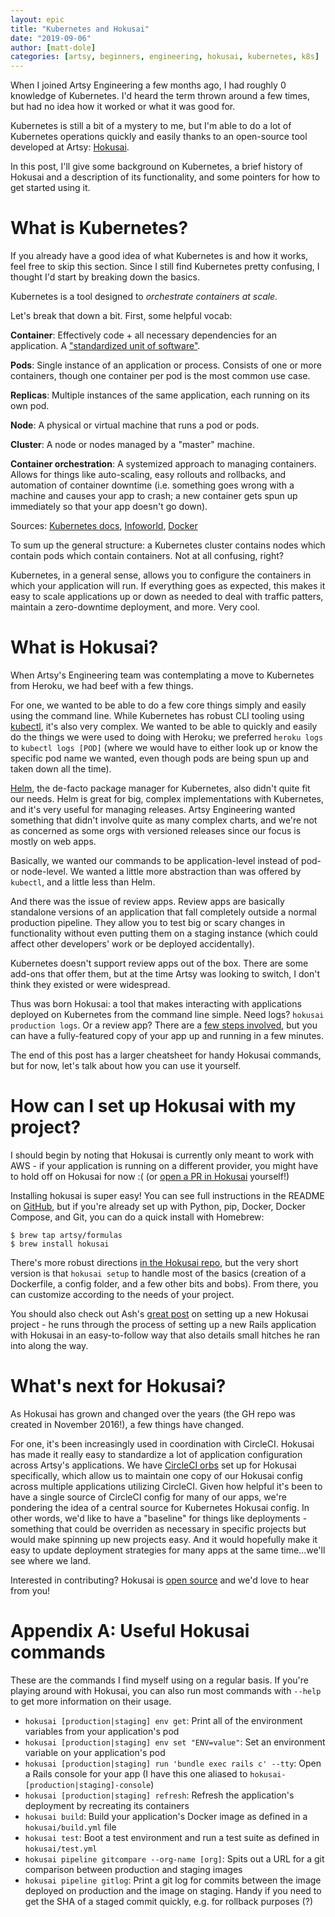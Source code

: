 ```yaml
---
layout: epic
title: "Kubernetes and Hokusai"
date: "2019-09-06"
author: [matt-dole]
categories: [artsy, beginners, engineering, hokusai, kubernetes, k8s]
---
```


When I joined Artsy Engineering a few months ago, I had roughly 0 knowledge of Kubernetes. I'd heard the term
thrown around a few times, but had no idea how it worked or what it was good for.

Kubernetes is still a bit of a mystery to me, but I'm able to do a lot of Kubernetes operations quickly and easily
thanks to an open-source tool developed at Artsy: [Hokusai](https://github.com/artsy/hokusai).

In this post, I'll give some background on Kubernetes, a brief history of Hokusai and a description of its
functionality, and some pointers for how to get started using it.

<!-- more -->

# What is Kubernetes?

If you already have a good idea of what Kubernetes is and how it works, feel free to skip this section. Since I
still find Kubernetes pretty confusing, I thought I'd start by breaking down the basics.

Kubernetes is a tool designed to _orchestrate containers at scale._

Let's break that down a bit. First, some helpful vocab:

**Container**: Effectively code + all necessary dependencies for an application. A
["standardized unit of software"](https://www.docker.com/resources/what-container).

**Pods**: Single instance of an application or process. Consists of one or more containers, though one container
per pod is the most common use case.

**Replicas**: Multiple instances of the same application, each running on its own pod.

**Node**: A physical or virtual machine that runs a pod or pods.

**Cluster**: A node or nodes managed by a "master" machine.

**Container orchestration**: A systemized approach to managing containers. Allows for things like auto-scaling,
easy rollouts and rollbacks, and automation of container downtime (i.e. something goes wrong with a machine and
causes your app to crash; a new container gets spun up immediately so that your app doesn't go down).

Sources: [Kubernetes docs](https://kubernetes.io/docs/concepts/overview/what-is-kubernetes/),
[Infoworld](https://www.infoworld.com/article/3268073/what-is-kubernetes-your-next-application-platform.html),
[Docker](https://www.docker.com/resources/what-container)

To sum up the general structure: a Kubernetes cluster contains nodes which contain pods which contain containers.
Not at all confusing, right?

Kubernetes, in a general sense, allows you to configure the containers in which your application will run. If
everything goes as expected, this makes it easy to scale applications up or down as needed to deal with traffic
patters, maintain a zero-downtime deployment, and more. Very cool.

# What is Hokusai?

When Artsy's Engineering team was contemplating a move to Kubernetes from Heroku, we had beef with a few things.

For one, we wanted to be able to do a few core things simply and easily using the command line. While Kubernetes
has robust CLI tooling using [kubectl](https://kubernetes.io/docs/reference/kubectl/overview/), it's also very
complex. We wanted to be able to quickly and easily do the things we were used to doing with Heroku; we preferred
`heroku logs` to `kubectl logs [POD]` (where we would have to either look up or know the specific pod name we
wanted, even though pods are being spun up and taken down all the time).

[Helm](https://helm.sh), the de-facto package manager for Kubernetes, also didn't quite fit our needs. Helm is
great for big, complex implementations with Kubernetes, and it's very useful for managing releases. Artsy
Engineering wanted something that didn't involve quite as many complex charts, and we're not as concerned as some
orgs with versioned releases since our focus is mostly on web apps.

Basically, we wanted our commands to be application-level instead of pod- or node-level. We wanted a little more
abstraction than was offered by `kubectl`, and a little less than Helm.

And there was the issue of review apps. Review apps are basically standalone versions of an application that fall
completely outside a normal production pipeline. They allow you to test big or scary changes in functionality
without even putting them on a staging instance (which could affect other developers' work or be deployed
accidentally).

Kubernetes doesn't support review apps out of the box. There are some add-ons that offer them, but at the time
Artsy was looking to switch, I don't think they existed or were widespread.

Thus was born Hokusai: a tool that makes interacting with applications deployed on Kubernetes from the command line
simple. Need logs? `hokusai production logs`. Or a review app? There are a
[few steps involved](https://github.com/artsy/hokusai/blob/master/docs/Review_Apps.md), but you can have a
fully-featured copy of your app up and running in a few minutes.

The end of this post has a larger cheatsheet for handy Hokusai commands, but for now, let's talk about how you can
use it yourself.

# How can I set up Hokusai with my project?

I should begin by noting that Hokusai is currently only meant to work with AWS - if your application is running on
a different provider, you might have to hold off on Hokusai for now :( (or
[open a PR in Hokusai](https://github.com/artsy/hokusai) yourself!)

Installing hokusai is super easy! You can see full instructions in the README on
[GitHub](https://github.com/artsy/hokusai), but if you're already set up with Python, pip, Docker, Docker Compose,
and Git, you can do a quick install with Homebrew:

```
$ brew tap artsy/formulas
$ brew install hokusai
```

There's more robust directions
[in the Hokusai repo](https://github.com/artsy/hokusai/blob/master/docs/Getting_Started.md), but the very short
version is that `hokusai setup` to handle most of the basics (creation of a Dockerfile, a config folder, and a few
other bits and bobs). From there, you can customize according to the needs of your project.

You should also check out Ash's [great post](https://artsy.github.io/blog/2018/01/24/kubernetes-and-hokusai/) on
setting up a new Hokusai project - he runs through the process of setting up a new Rails application with Hokusai
in an easy-to-follow way that also details small hitches he ran into along the way.

# What's next for Hokusai?

As Hokusai has grown and changed over the years (the GH repo was created in November 2016!), a few things have
changed.

For one, it's been increasingly used in coordination with CircleCI. Hokusai has made it really easy to standardize
a lot of application configuration across Artsy's applications. We have
[CircleCI orbs](https://github.com/artsy/orbs/blob/master/src/hokusai) set up for Hokusai specifically, which allow
us to maintain one copy of our Hokusai config across multiple applications utilizing CircleCI. Given how helpful
it's been to have a single source of CircleCI config for many of our apps, we're pondering the idea of a central
source for Kubernetes Hokusai config. In other words, we'd like to have a "baseline" for things like deployments -
something that could be overriden as necessary in specific projects but would make spinning up new projects easy.
And it would hopefully make it easy to update deployment strategies for many apps at the same time...we'll see
where we land.

Interested in contributing? Hokusai is
[open source](https://artsy.github.io/blog/2019/04/29/how-did-artsy-become-oss-by-default/) and we'd love to hear
from you!

# Appendix A: Useful Hokusai commands

These are the commands I find myself using on a regular basis. If you're playing around with Hokusai, you can also
run most commands with `--help` to get more information on their usage.

- `hokusai [production|staging] env get`: Print all of the environment variables from your application's pod
- `hokusai [production|staging] env set "ENV=value"`: Set an environment variable on your application's pod
- `hokusai [production|staging] run 'bundle exec rails c' --tty`: Open a Rails console for your app (I have this
  one aliased to `hokusai-[production|staging]-console`)
- `hokusai [production|staging] refresh`: Refresh the application's deployment by recreating its containers
- `hokusai build`: Build your application's Docker image as defined in a `hokusai/build.yml` file
- `hokusai test`: Boot a test environment and run a test suite as defined in `hokusai/test.yml`
- `hokusai pipeline gitcompare --org-name [org]`: Spits out a URL for a git comparison between production and
  staging images
- `hokusai pipeline gitlog`: Print a git log for commits between the image deployed on production and the image on
  staging. Handy if you need to get the SHA of a staged commit quickly, e.g. for rollback purposes (?)
